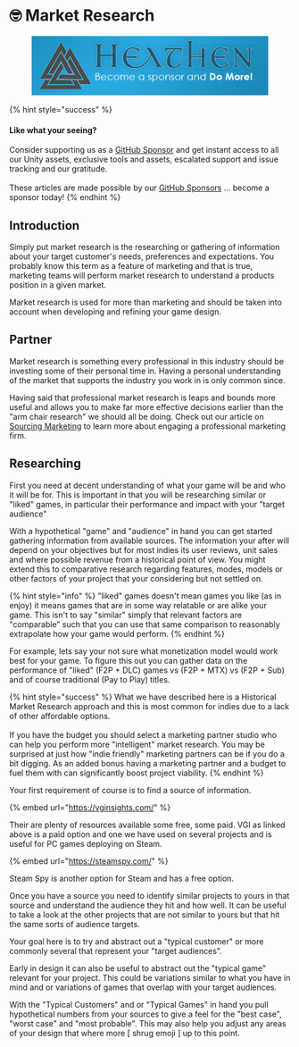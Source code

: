 # 🤓 Market Research

<figure><img src="../../.gitbook/assets/512x128 Sponsor Banner.png" alt="Become a sponsor and Do More"><figcaption></figcaption></figure>

{% hint style="success" %}
#### Like what your seeing?

Consider supporting us as a [GitHub Sponsor](../../become-a-sponsor/) and get instant access to all our Unity assets, exclusive tools and assets, escalated support and issue tracking and our gratitude.\
\
These articles are made possible by our [GitHub Sponsors](https://github.com/sponsors/heathen-engineering) ... become a sponsor today!
{% endhint %}

## Introduction

Simply put market research is the researching or gathering of information about your target customer's needs, preferences and expectations. You probably know this term as a feature of marketing and that is true, marketing teams will perform market research to understand a products position in a given market.

Market research is used for more than marketing and should be taken into account when developing and refining your game design.&#x20;

## Partner

Market research is something every professional in this industry should be investing some of their personal time in. Having a personal understanding of the market that supports the industry you work in is only common since.

Having said that professional market research is leaps and bounds more useful and allows you to make far more effective decisions earlier than the "arm chair research" we should all be doing. Check out our article on [Sourcing Marketing](../sourcing/marketing.md) to learn more about engaging a professional marketing firm.

## Researching

First you need at decent understanding of what your game will be and who it will be for. This is important in that you will be researching similar or "liked" games, in particular their performance and impact with your "target audience"

With a hypothetical "game" and "audience" in hand you can get started gathering information from available sources. The information your after will depend on your objectives but for most indies its user reviews, unit sales and where possible revenue from a historical point of view. You might extend this to comparative research regarding features, modes, models or other factors of your project that your considering but not settled on.

{% hint style="info" %}
"liked" games doesn't mean games you like (as in enjoy) it means games that are in some way relatable or are alike your game. This isn't to say "similar" simply that relevant factors are "comparable" such that you can use that same comparison to reasonably extrapolate how your game would perform.
{% endhint %}

For example, lets say your not sure what monetization model would work best for your game. To figure this out you can gather data on the performance of "liked" (F2P + DLC) games vs (F2P + MTX) vs (F2P + Sub) and of course traditional (Pay to Play) titles.

{% hint style="success" %}
What we have described here is a Historical Market Research approach and this is most common for indies due to a lack of other affordable options.\
\
If you have the budget you should select a marketing partner studio who can help you perform more "intelligent" market research. You may be surprised at just how "indie friendly" marketing partners can be if you do a bit digging. As an added bonus having a marketing partner and a budget to fuel them with can significantly boost project viability.
{% endhint %}

Your first requirement of course is to find a source of information.

{% embed url="https://vginsights.com/" %}

Their are plenty of resources available some free, some paid. VGI as linked above is a paid option and one we have used on several projects and is useful for PC games deploying on Steam.

{% embed url="https://steamspy.com/" %}

Steam Spy is another option for Steam and has a free option.

Once you have a source you need to identify similar projects to yours in that source and understand the audience they hit and how well. It can be useful to take a look at the other projects that are not similar to yours but that hit the same sorts of audience targets.

Your goal here is to try and abstract out a "typical customer" or more commonly several that represent your "target audiences".

Early in design it can also be useful to abstract out the "typical game" relevant for your project. This could be variations similar to what you have in mind and or variations of games that overlap with your target audiences.

With the "Typical Customers" and or "Typical Games" in hand you pull hypothetical numbers from your sources to give a feel for the "best case", "worst case" and "most probable". This may also help you adjust any areas of your design that where more \[ shrug emoji ] up to this point.
